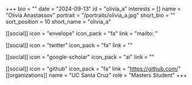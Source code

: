 +++
bio = "" 
date = "2024-09-13" 
id = "olivia_a" 
interests = [] 
name = "Olivia Anastassov" 
portrait = "/portraits/olivia_a.jpg" 
short_bio = "" 
sort_position = 10
 short_name = "olivia_a" 

[[social]] 
    icon = "envelope" 
    icon_pack = "fa" 
    link = "mailto: "

 [[social]] 
    icon = "twitter" 
    icon_pack = "fa" 
    link = "" 

[[social]] 
    icon = "google-scholar" 
    icon_pack = "ai" 
    link = "" 

[[social]] 
    icon = "github" 
    icon_pack = "fa" 
    link = "https://github.com/" 
[[organizations]] 
     name = "UC Santa Cruz" 
      role = "Masters Student" 
+++
